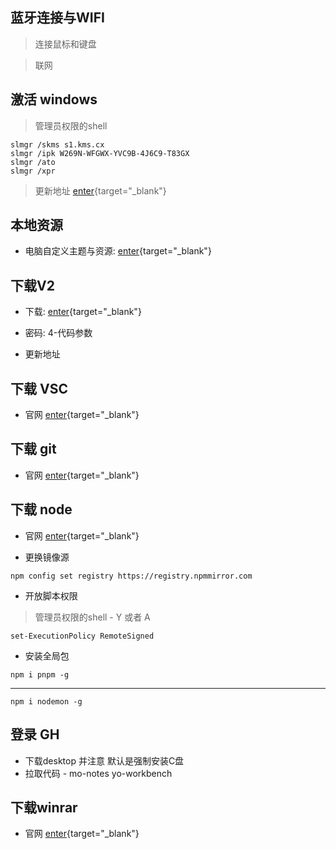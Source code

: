 ## 蓝牙连接与WIFI

> 连接鼠标和键盘

> 联网

## 激活 windows

> 管理员权限的shell

```shell
slmgr /skms s1.kms.cx
slmgr /ipk W269N-WFGWX-YVC9B-4J6C9-T83GX
slmgr /ato
slmgr /xpr
```

> 更新地址 [enter](https://kms.cx/){target="_blank"}

## 本地资源

- 电脑自定义主题与资源: [enter](https://www.123pan.com/s/RRRYjv-uOS0A.html){target="_blank"}


## 下载V2

- 下载: [enter](https://www.123pan.com/s/RRRYjv-KOS0A.html){target="_blank"}

- 密码: 4-代码参数  

- 更新地址

## 下载 VSC

- 官网 [enter](https://code.visualstudio.com){target="_blank"}


## 下载 git

- 官网 [enter](https://git-scm.com/download){target="_blank"}

## 下载 node

- 官网 [enter](https://nodejs.org/en){target="_blank"}

- 更换镜像源

```shell
npm config set registry https://registry.npmmirror.com
```
- 开放脚本权限

> 管理员权限的shell - Y 或者 A

```shell
set-ExecutionPolicy RemoteSigned
```

- 安装全局包

```shell
npm i pnpm -g
```
---

```shell
npm i nodemon -g
```


## 登录 GH

- 下载desktop 并注意 默认是强制安装C盘
- 拉取代码 - mo-notes  yo-workbench

## 下载winrar

- 官网 [enter](https://www.win-rar.com/){target="_blank"}

  